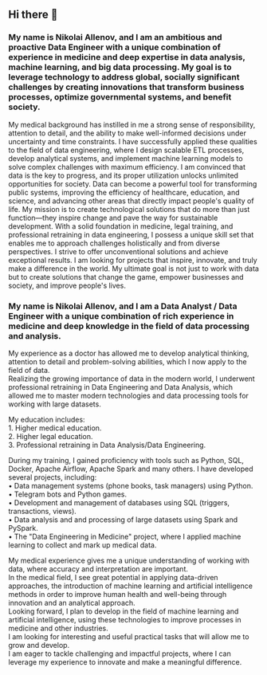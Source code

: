 ## Hi there 👋

<!--
**NickAllenov-DE/NickAllenov-DE** is a ✨ _special_ ✨ repository because its `README.md` (this file) appears on your GitHub profile.

Here are some ideas to get you started:

- 🔭 I’m currently working on ...
- 🌱 I’m currently learning ...
- 👯 I’m looking to collaborate on ...
- 🤔 I’m looking for help with ...
- 💬 Ask me about ...
- 📫 How to reach me: ...
- 😄 Pronouns: ...
- ⚡ Fun fact: ...
-->

### My name is Nikolai Allenov, and I am an ambitious and proactive Data Engineer with a unique combination of experience in medicine and deep expertise in data analysis, machine learning, and big data processing. My goal is to leverage technology to address global, socially significant challenges by creating innovations that transform business processes, optimize governmental systems, and benefit society.
My medical background has instilled in me a strong sense of responsibility, attention to detail, and the ability to make well-informed decisions under uncertainty and time constraints. I have successfully applied these qualities to the field of data engineering, where I design scalable ETL processes, develop analytical systems, and implement machine learning models to solve complex challenges with maximum efficiency.
I am convinced that data is the key to progress, and its proper utilization unlocks unlimited opportunities for society. Data can become a powerful tool for transforming public systems, improving the efficiency of healthcare, education, and science, and advancing other areas that directly impact people's quality of life.
My mission is to create technological solutions that do more than just function—they inspire change and pave the way for sustainable development.
With a solid foundation in medicine, legal training, and professional retraining in data engineering, I possess a unique skill set that enables me to approach challenges holistically and from diverse perspectives. I strive to offer unconventional solutions and achieve exceptional results.
I am looking for projects that inspire, innovate, and truly make a difference in the world. My ultimate goal is not just to work with data but to create solutions that change the game, empower businesses and society, and improve people's lives.

### My name is Nikolai Allenov, and I am a Data Analyst / Data Engineer with a unique combination of rich experience in medicine and deep knowledge in the field of data processing and analysis.  
My experience as a doctor has allowed me to develop analytical thinking, attention to detail and problem-solving abilities, which I now apply to the field of data.  
Realizing the growing importance of data in the modern world, I underwent professional retraining in Data Engineering and Data Analysis, which allowed me to master modern technologies and data processing tools for working with large datasets.  

My education includes:  
    1. Higher medical education.  
    2. Higher legal education.  
    3. Professional retraining in Data Analysis/Data Engineering.  
    
During my training, I gained proficiency with tools such as Python, SQL, Docker, Apache Airflow, Apache Spark and many others. I have developed several projects, including:  
    • Data management systems (phone books, task managers) using Python.  
    • Telegram bots and Python games.  
    • Development and management of databases using SQL (triggers, transactions, views).  
    • Data analysis and and processing of large datasets using Spark and PySpark.  
    • The "Data Engineering in Medicine" project, where I applied machine learning to collect and mark up medical data.   

My medical experience gives me a unique understanding of working with data, where accuracy and interpretation are important.  
In the medical field, I see great potential in applying data-driven approaches, the introduction of machine learning and artificial intelligence methods in order to improve human health and well-being through innovation and an analytical approach.  
Looking forward, I plan to develop in the field of machine learning and artificial intelligence, using these technologies to improve processes in medicine and other industries.  
I am looking for interesting and useful practical tasks that will allow me to grow and develop.  
I am eager to tackle challenging and impactful projects, where I can leverage my experience to innovate and make a meaningful difference.
